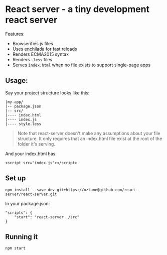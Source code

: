 # React server - a tiny development react server

Features:
- Browserifies js files
- Uses enchilada for fast reloads
- Renders ECMA2015 syntax
- Renders `.less` files
- Serves `index.html` when no file exists to support single-page apps

## Usage:

Say your project structure looks like this:

    |my-app/
    |-- package.json
    |-- src/
    |---- index.html
    |---- index.js
    |---- style.less

> Note that react-server doesn't make any assumptions about your file structure. It only requires that an index.html file exist at the root of the folder it's serving.

And your index.html has:

    <script src="index.js"></script>

## Set up

    npm install --save-dev git+https://oztune@github.com/react-server/react-server.git

In your package.json:

    "scripts": {
        "start": "react-server ./src"
    }

## Running it

    npm start
